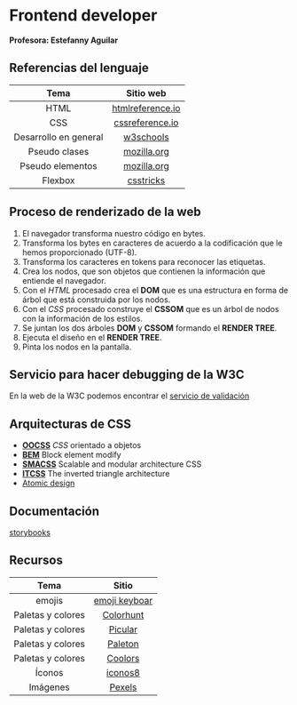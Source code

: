 # Frontend developer
**Profesora: Estefanny Aguilar**

## Referencias del lenguaje

| Tema | Sitio web |
|:--------:|:--------:|
| HTML | [htmlreference.io](https://htmlreference.io) |
| CSS | [cssreference.io](https://cssreference.io) |
| Desarrollo en general | [w3schools](https://www.w3schools.com) |
| Pseudo clases | [mozilla.org](https://developer.mozilla.org/en-US/docs/Web/CSS/Pseudo-classes) |
| Pseudo elementos | [mozilla.org](https://developer.mozilla.org/en-US/docs/Web/CSS/Pseudo-elements) |
| Flexbox | [csstricks](https://css-tricks.com/guides/) |

## Proceso de renderizado de la web

1. El navegador transforma nuestro código en bytes.
2. Transforma los bytes en caracteres de acuerdo a la codificación que le hemos proporcionado (UTF-8).
3. Transforma los caracteres en tokens para reconocer las etiquetas.
4. Crea los nodos, que son objetos que contienen la información que entiende el navegador.
5. Con el *HTML* procesado crea el **DOM** que es una estructura en forma de árbol que está construida por los nodos.
6. Con el *CSS* procesado construye el **CSSOM** que es un árbol de nodos con la información de los estilos.
7. Se juntan los dos árboles **DOM** y **CSSOM** formando el **RENDER TREE**.
8. Ejecuta el diseño en el **RENDER TREE**.
9. Pinta los nodos en la pantalla.

## Servicio para hacer debugging de la W3C

En la web de la W3C podemos encontrar el [servicio de validación](https://validator.w3.org)

## Arquitecturas de CSS

- [**OOCSS**](https://www.smashingmagazine.com/2011/12/an-introduction-to-object-oriented-css-oocss/) *CSS* orientado a objetos
- [**BEM**](http://getbem.com/introduction/) Block element modify
- [**SMACSS**](http://smacss.com/) Scalable and modular architecture CSS
- [**ITCSS**](https://www.xfive.co/blog/itcss-scalable-maintainable-css-architecture/) The inverted triangle architecture
- [Atomic design](http://bradfrost.com/blog/post/atomic-web-design/)

## Documentación

[storybooks](https://storybook.js.org)

## Recursos

| Tema | Sitio |
|:--------:|:--------:|
| emojis | [emoji keyboar](https://coolsymbol.com/emojis/emoji-for-copy-and-paste.html) |
| Paletas y colores | [Colorhunt](https://colorhunt.co) |
| Paletas y colores | [Picular](https://picular.co/Video) |
| Paletas y colores | [Paleton](http://paletton.com/#uid=1000u0kllllaFw0g0qFqFg0w0aF) |
| Paletas y colores | [Coolors](https://coolors.co/001514-fbfffe-6b0504-a3320b-e6af2e) |
| Íconos | [iconos8](https://iconos8.es) |
| Imágenes | [Pexels](https://www.pexels.com) |